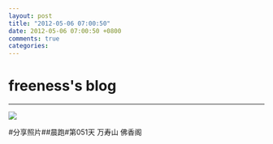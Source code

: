 ```yaml
---
layout: post
title: "2012-05-06 07:00:50"
date: 2012-05-06 07:00:50 +0800
comments: true
categories: 
---
```


# freeness's blog

----------

![](http://okqmqrbgo.bkt.clouddn.com/201205060700501.jpg)

>
\#分享照片\#\#晨跑\#第051天 万寿山 佛香阁